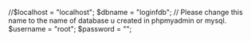 //$localhost = "localhost";
$dbname = "loginfdb"; // Please change this name to the name of database u created in phpmyadmin or mysql.
$username = "root";
$password = "";

